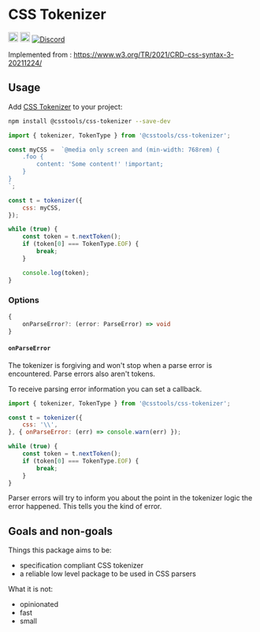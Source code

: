 # CSS Tokenizer

[<img alt="npm version" src="https://img.shields.io/npm/v/@csstools/css-tokenizer.svg" height="20">][npm-url]
[<img alt="Build Status" src="https://github.com/csstools/postcss-plugins/workflows/test/badge.svg" height="20">][cli-url]
[<img alt="Discord" src="https://shields.io/badge/Discord-5865F2?logo=discord&logoColor=white">][discord]

Implemented from : https://www.w3.org/TR/2021/CRD-css-syntax-3-20211224/

## Usage

Add [CSS Tokenizer] to your project:

```bash
npm install @csstools/css-tokenizer --save-dev
```

```js
import { tokenizer, TokenType } from '@csstools/css-tokenizer';

const myCSS =  `@media only screen and (min-width: 768rem) {
	.foo {
		content: 'Some content!' !important;
	}
}
`;

const t = tokenizer({
	css: myCSS,
});

while (true) {
	const token = t.nextToken();
	if (token[0] === TokenType.EOF) {
		break;
	}

	console.log(token);
}
```

### Options

```ts
{
	onParseError?: (error: ParseError) => void
}
```

#### `onParseError`

The tokenizer is forgiving and won't stop when a parse error is encountered.
Parse errors also aren't tokens.

To receive parsing error information you can set a callback.

```js
import { tokenizer, TokenType } from '@csstools/css-tokenizer';

const t = tokenizer({
	css: '\\',
}, { onParseError: (err) => console.warn(err) });

while (true) {
	const token = t.nextToken();
	if (token[0] === TokenType.EOF) {
		break;
	}
}
```

Parser errors will try to inform you about the point in the tokenizer logic the error happened.
This tells you the kind of error.

## Goals and non-goals

Things this package aims to be:
- specification compliant CSS tokenizer
- a reliable low level package to be used in CSS parsers

What it is not:
- opinionated
- fast
- small

[cli-url]: https://github.com/csstools/postcss-plugins/actions/workflows/test.yml?query=workflow/test
[discord]: https://discord.gg/bUadyRwkJS
[npm-url]: https://www.npmjs.com/package/@csstools/css-tokenizer

[CSS Tokenizer]: https://github.com/csstools/postcss-plugins/tree/main/packages/css-tokenizer
